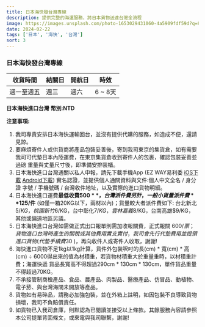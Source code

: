 ```yaml
---
title: 日本海快發台灣專線
description: 提供完整的海運服務，將日本貨物送達台灣全流程
image: https://images.unsplash.com/photo-1653029431060-4a5909fdf59d?q=80&w=1920&auto=format&fit=crop&ixlib=rb-4.0.3&ixid=M3wxMjA3fDB8MHxwaG90by1wYWdlfHx8fGVufDB8fHx8fA%3D%3D
date: 2024-02-22
tags: ['日本', '海快', '台灣']
sort: 3
---
```


### 日本海快發台灣專線


| 收貨時間 | 結關日 | 開航日 | 時效 |
|----------|--------|--------|------|
| 週一至週五 | 週三 | 週六 | 6 ~ 8天 |
**日本海快進口台灣** **幣別:NTD**

**注意事項:**

1. 我司專責安排日本海快運輸回台，並沒有提供代購的服務，如造成不便，還請見諒。
2. 要麻煩寄件人或供貨商將產品包裝妥善後，寄到我司東京的集貨倉，如有需要我司可代墊日本內陸運費，在東京集貨倉收到寄件人的包裹，確認包裝妥善並過磅 重量與丈量尺寸後，即準備安排裝櫃。
3. 日本海快進口台灣通關以私人申報，請先下載手機App (EZ WAY易利委 [iOS下載](https://apps.apple.com/tw/app/ez-way-%E6%98%93%E5%88%A9%E5%A7%94/id1127781971) [Android下載](https://play.google.com/store/apps/details?id=com.tradevan.android.forms&hl=zh_TW&gl=US)) 實名認證，並提供個人通關資料與文件:個人中文全名 / 身分證 字號 / 手機號碼 / 台灣收件地址，以及實際的進口貨物明細。
4. 日本海快進口運費**最低收費$500**，台灣派件費另計，一般小貨量派件費**$125/件** (如僅一箱20KG以下，兩材以內)；貨量較大者派件費如下: 台北新北 $5/KG，桃園新竹$6/KG，台中彰化$7/KG，雲林嘉義$8/KG，台南高雄$9/KG，其他或偏遠地區另議。
5. 日本海快進口台灣如需做正式出口報單則需加收報關費，正式報關 $600/票；貨物進口台灣時產生的關稅或其他費用實支實付，我司會先行代墊費用並提領 進口貨物( 代墊手續費$30 )，再向收件人或寄件人收取，謝謝!
6. 海快進口貨物不足1kg以1kg計算，貨件外包裝呎吋的⻑(cm) * 寬(cm) * 高(cm) ÷ 6000得出來的值為材積重，若貨物材積重大於重量重時，以材積重計費；海運快遞 貨品⻑寬高不得超過290cm * 130cm * 130cm，單件貨品重量不得超過70KG。
7. 不承接管制商檢產品、⻝品、農產品、肉製品、醫療產品、仿冒品、動植物、電子菸、與台灣海關未開放等產品。
8. 貨物如有易碎品，請務必加強包裝，並在外箱上註明，如因包裝不良導致貨物損壞，我司不負賠償責任。
9. 如貨物已入我司倉庫，則默認為已閱讀並接受以上條款。其餘服務內容請參照本公司提單背面條文，或來電與我司聯繫，謝謝!